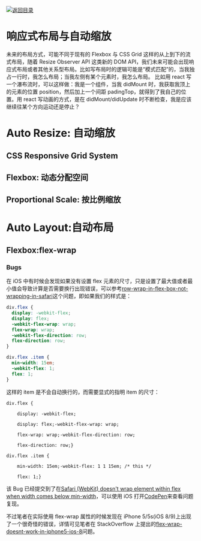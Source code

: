 [![返回目录](https://parg.co/UYp)](https://github.com/wxyyxc1992/Web-Series/)

# 响应式布局与自动缩放

未来的布局方式，可能不同于现有的 Flexbox 与 CSS Grid 这样的从上到下的流式布局，随着 Resize Observer API 这类新的 DOM API，我们未来可能会出现响应式布局或者其他关系型布局。比如写布局时的逻辑可能是“模式匹配”的，当我独占一行时，我怎么布局；当我左侧有某个元素时，我怎么布局。
比如用 react 写一个瀑布流时，可以这样做：我是一个组件，当我 didMount 时，我获取我顶上的元素的位置 position，然后加上一个间距 padingTop，就得到了我自己的位置。用 react 写动画的方式，是在 didMount/didUpdate 时不断检查，我是应该继续往某个方向运动还是停止？

# Auto Resize: 自动缩放

## CSS Responsive Grid System

## Flexbox: 动态分配空间

## Proportional Scale: 按比例缩放

# Auto Layout:自动布局

## Flexbox:flex-wrap

### Bugs

在 iOS 中有时候会发现如果没有设置 flex 元素的尺寸，只是设置了最大值或者最小值会导致计算是否需要换行出现错误，可以参考[row-wrap-in-flex-box-not-wrapping-in-safari](http://stackoverflow.com/questions/25360526/row-wrap-in-flex-box-not-wrapping-in-safari/30792851#30792851)这个问题，即如果我们的样式是：

```css
div.flex {
  display: -webkit-flex;
  display: flex;
  -webkit-flex-wrap: wrap;
  flex-wrap: wrap;
  -webkit-flex-direction: row;
  flex-direction: row;
}

div.flex .item {
  min-width: 15em;
  -webkit-flex: 1;
  flex: 1;
}
```

这样的 item 是不会自动换行的，而需要显式的指明 item 的尺寸：

```
div.flex {

    display: -webkit-flex;

    display: flex;-webkit-flex-wrap: wrap;

    flex-wrap: wrap;-webkit-flex-direction: row;

    flex-direction: row;}

div.flex .item {

    min-width: 15em;-webkit-flex: 1 1 15em; /* this */

    flex: 1;}
```

该 Bug 已经提交到了在[Safari (WebKit) doesn't wrap element within flex when width comes below min-width](https://bugs.webkit.org/show_bug.cgi?id=136041)，可以使用 iOS 打开[CodePen](http://codepen.io/philipwalton/pen/BNrGwN)来查看问题复现。

不过笔者在实际使用 flex-wrap 属性的时候发现在 iPhone 5/5s(iOS 8/9)上出现了一个很奇怪的错误，详情可见笔者在 StackOverflow 上提出的[flex-wrap-doesnt-work-in-iphone5-ios-8](http://stackoverflow.com/questions/38365121/flex-wrap-doesnt-work-in-iphone5-ios-8)问题。

